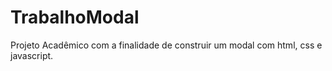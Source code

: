 # TrabalhoModal
Projeto Acadêmico com a finalidade de construir um modal com html, css e javascript.

